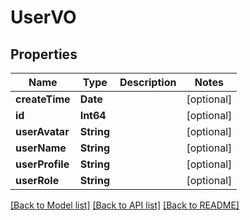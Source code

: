 # UserVO

## Properties
Name | Type | Description | Notes
------------ | ------------- | ------------- | -------------
**createTime** | **Date** |  | [optional] 
**id** | **Int64** |  | [optional] 
**userAvatar** | **String** |  | [optional] 
**userName** | **String** |  | [optional] 
**userProfile** | **String** |  | [optional] 
**userRole** | **String** |  | [optional] 

[[Back to Model list]](../README.md#documentation-for-models) [[Back to API list]](../README.md#documentation-for-api-endpoints) [[Back to README]](../README.md)


